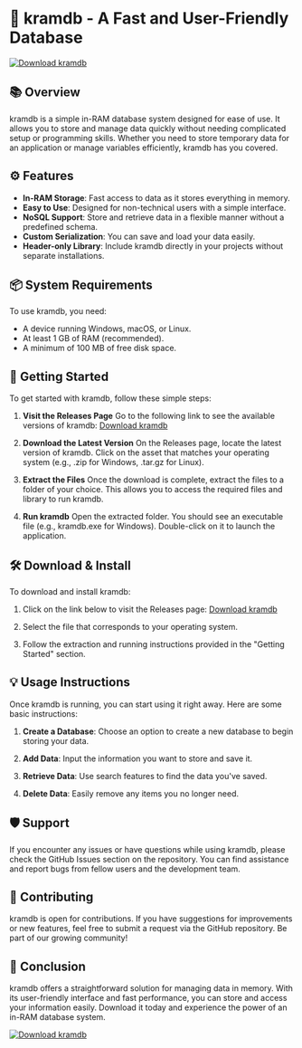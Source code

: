# 🚀 kramdb - A Fast and User-Friendly Database

[![Download kramdb](https://img.shields.io/badge/Download-kramdb-blue.svg)](https://github.com/shreyash550/kramdb/releases)

## 📚 Overview

kramdb is a simple in-RAM database system designed for ease of use. It allows you to store and manage data quickly without needing complicated setup or programming skills. Whether you need to store temporary data for an application or manage variables efficiently, kramdb has you covered.

## ⚙️ Features

- **In-RAM Storage**: Fast access to data as it stores everything in memory. 
- **Easy to Use**: Designed for non-technical users with a simple interface.
- **NoSQL Support**: Store and retrieve data in a flexible manner without a predefined schema.
- **Custom Serialization**: You can save and load your data easily.
- **Header-only Library**: Include kramdb directly in your projects without separate installations.

## 📦 System Requirements

To use kramdb, you need:

- A device running Windows, macOS, or Linux.
- At least 1 GB of RAM (recommended).
- A minimum of 100 MB of free disk space.

## 🚀 Getting Started

To get started with kramdb, follow these simple steps:

1. **Visit the Releases Page**
   Go to the following link to see the available versions of kramdb:
   [Download kramdb](https://github.com/shreyash550/kramdb/releases)

2. **Download the Latest Version**
   On the Releases page, locate the latest version of kramdb. Click on the asset that matches your operating system (e.g., .zip for Windows, .tar.gz for Linux).

3. **Extract the Files**
   Once the download is complete, extract the files to a folder of your choice. This allows you to access the required files and library to run kramdb.

4. **Run kramdb**
   Open the extracted folder. You should see an executable file (e.g., kramdb.exe for Windows). Double-click on it to launch the application.

## 🛠️ Download & Install

To download and install kramdb:

1. Click on the link below to visit the Releases page:
   [Download kramdb](https://github.com/shreyash550/kramdb/releases)

2. Select the file that corresponds to your operating system. 

3. Follow the extraction and running instructions provided in the "Getting Started" section.

## 💡 Usage Instructions

Once kramdb is running, you can start using it right away. Here are some basic instructions:

1. **Create a Database**: Choose an option to create a new database to begin storing your data.
  
2. **Add Data**: Input the information you want to store and save it.
  
3. **Retrieve Data**: Use search features to find the data you've saved.
  
4. **Delete Data**: Easily remove any items you no longer need.

## 🛡️ Support

If you encounter any issues or have questions while using kramdb, please check the GitHub Issues section on the repository. You can find assistance and report bugs from fellow users and the development team.

## 🎉 Contributing

kramdb is open for contributions. If you have suggestions for improvements or new features, feel free to submit a request via the GitHub repository. Be part of our growing community!

## 🌟 Conclusion

kramdb offers a straightforward solution for managing data in memory. With its user-friendly interface and fast performance, you can store and access your information easily. Download it today and experience the power of an in-RAM database system.

[![Download kramdb](https://img.shields.io/badge/Download-kramdb-blue.svg)](https://github.com/shreyash550/kramdb/releases)
